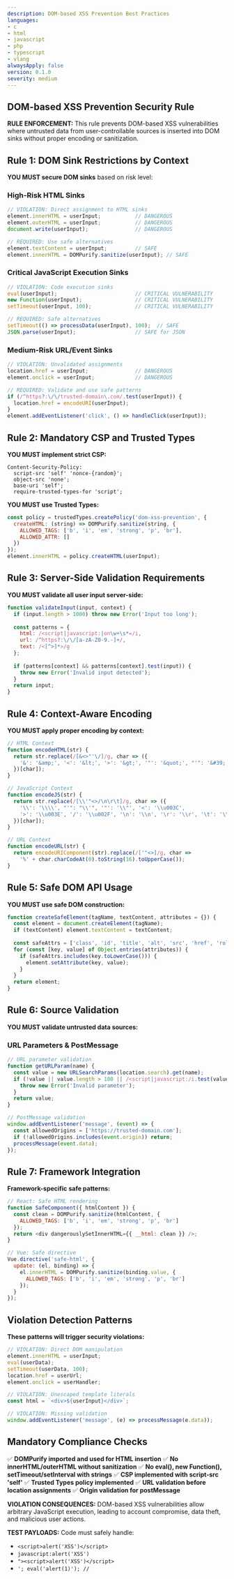 ```yaml
---
description: DOM-based XSS Prevention Best Practices
languages:
- c
- html
- javascript
- php
- typescript
- vlang
alwaysApply: false
version: 0.1.0
severity: medium
---
```


## DOM-based XSS Prevention Security Rule

**RULE ENFORCEMENT:** This rule prevents DOM-based XSS vulnerabilities where untrusted data from user-controllable sources is inserted into DOM sinks without proper encoding or sanitization.

## Rule 1: DOM Sink Restrictions by Context

**YOU MUST secure DOM sinks** based on risk level:

### High-Risk HTML Sinks

```javascript
// VIOLATION: Direct assignment to HTML sinks
element.innerHTML = userInput;           // DANGEROUS
element.outerHTML = userInput;           // DANGEROUS
document.write(userInput);               // DANGEROUS

// REQUIRED: Use safe alternatives
element.textContent = userInput;         // SAFE
element.innerHTML = DOMPurify.sanitize(userInput); // SAFE
```

### Critical JavaScript Execution Sinks

```javascript
// VIOLATION: Code execution sinks
eval(userInput);                         // CRITICAL VULNERABILITY
new Function(userInput);                 // CRITICAL VULNERABILITY
setTimeout(userInput, 100);              // CRITICAL VULNERABILITY

// REQUIRED: Safe alternatives
setTimeout(() => processData(userInput), 100);  // SAFE
JSON.parse(userInput);                   // SAFE for JSON
```

### Medium-Risk URL/Event Sinks

```javascript
// VIOLATION: Unvalidated assignments
location.href = userInput;               // DANGEROUS
element.onclick = userInput;             // DANGEROUS

// REQUIRED: Validate and use safe patterns
if (/^https?:\/\/trusted-domain\.com/.test(userInput)) {
  location.href = encodeURI(userInput);
}
element.addEventListener('click', () => handleClick(userInput));
```

## Rule 2: Mandatory CSP and Trusted Types

**YOU MUST implement strict CSP:**

```http
Content-Security-Policy: 
  script-src 'self' 'nonce-{random}';
  object-src 'none';
  base-uri 'self';
  require-trusted-types-for 'script';
```

**YOU MUST use Trusted Types:**

```javascript
const policy = trustedTypes.createPolicy('dom-xss-prevention', {
  createHTML: (string) => DOMPurify.sanitize(string, {
    ALLOWED_TAGS: ['b', 'i', 'em', 'strong', 'p', 'br'],
    ALLOWED_ATTR: []
  })
});
element.innerHTML = policy.createHTML(userInput);
```

## Rule 3: Server-Side Validation Requirements

**YOU MUST validate all user input server-side:**

```javascript
function validateInput(input, context) {
  if (input.length > 1000) throw new Error('Input too long');
  
  const patterns = {
    html: /<script|javascript:|on\w+\s*=/i,
    url: /^https?:\/\/[a-zA-Z0-9.-]+/,
    text: /<[^>]*>/g
  };
  
  if (patterns[context] && patterns[context].test(input)) {
    throw new Error('Invalid input detected');
  }
  return input;
}
```

## Rule 4: Context-Aware Encoding

**YOU MUST apply proper encoding by context:**

```javascript
// HTML Context
function encodeHTML(str) {
  return str.replace(/[&<>"'\/]/g, char => ({
    '&': '&amp;', '<': '&lt;', '>': '&gt;', '"': '&quot;', "'": '&#39;', '/': '&#x2F;'
  })[char]);
}

// JavaScript Context  
function encodeJS(str) {
  return str.replace(/[\\'"<>/\n\r\t]/g, char => ({
    '\\': '\\\\', "'": "\\'", '"': '\\"', '<': '\\u003C', 
    '>': '\\u003E', '/': '\\u002F', '\n': '\\n', '\r': '\\r', '\t': '\\t'
  })[char]);
}

// URL Context
function encodeURL(str) {
  return encodeURIComponent(str).replace(/['"<>]/g, char => 
    '%' + char.charCodeAt(0).toString(16).toUpperCase());
}
```

## Rule 5: Safe DOM API Usage

**YOU MUST use safe DOM construction:**

```javascript
function createSafeElement(tagName, textContent, attributes = {}) {
  const element = document.createElement(tagName);
  if (textContent) element.textContent = textContent;
  
  const safeAttrs = ['class', 'id', 'title', 'alt', 'src', 'href', 'role'];
  for (const [key, value] of Object.entries(attributes)) {
    if (safeAttrs.includes(key.toLowerCase())) {
      element.setAttribute(key, value);
    }
  }
  return element;
}
```

## Rule 6: Source Validation

**YOU MUST validate untrusted data sources:**

### URL Parameters & PostMessage

```javascript
// URL parameter validation
function getURLParam(name) {
  const value = new URLSearchParams(location.search).get(name);
  if (!value || value.length > 100 || /<script|javascript:/i.test(value)) {
    throw new Error('Invalid parameter');
  }
  return value;
}

// PostMessage validation
window.addEventListener('message', (event) => {
  const allowedOrigins = ['https://trusted-domain.com'];
  if (!allowedOrigins.includes(event.origin)) return;
  processMessage(event.data);
});
```

## Rule 7: Framework Integration

**Framework-specific safe patterns:**

```javascript
// React: Safe HTML rendering
function SafeComponent({ htmlContent }) {
  const clean = DOMPurify.sanitize(htmlContent, {
    ALLOWED_TAGS: ['b', 'i', 'em', 'strong', 'p', 'br']
  });
  return <div dangerouslySetInnerHTML={{ __html: clean }} />;
}

// Vue: Safe directive
Vue.directive('safe-html', {
  update: (el, binding) => {
    el.innerHTML = DOMPurify.sanitize(binding.value, {
      ALLOWED_TAGS: ['b', 'i', 'em', 'strong', 'p', 'br']
    });
  }
});
```

## Violation Detection Patterns

**These patterns will trigger security violations:**

```javascript
// VIOLATION: Direct DOM manipulation
element.innerHTML = userInput;
eval(userData);
setTimeout(userData, 100);
location.href = userUrl;
element.onclick = userHandler;

// VIOLATION: Unescaped template literals
const html = `<div>${userInput}</div>`;

// VIOLATION: Missing validation
window.addEventListener('message', (e) => processMessage(e.data));
```

## Mandatory Compliance Checks


✅ **DOMPurify imported and used for HTML insertion**
✅ **No innerHTML/outerHTML without sanitization**
✅ **No eval(), new Function(), setTimeout/setInterval with strings**
✅ **CSP implemented with script-src 'self'**
✅ **Trusted Types policy implemented**
✅ **URL validation before location assignments**
✅ **Origin validation for postMessage**

**VIOLATION CONSEQUENCES:** DOM-based XSS vulnerabilities allow arbitrary JavaScript execution, leading to account compromise, data theft, and malicious user actions.

**TEST PAYLOADS:** Code must safely handle:
- `<script>alert('XSS')</script>`
- `javascript:alert('XSS')`
- `"><script>alert('XSS')</script>`
- `'; eval('alert(1)'); //`